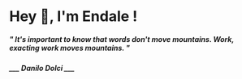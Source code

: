 <h1 title="head"> Hey 👋, I'm Endale !</h1>

**<h5><i>" It's important to know that words don't move mountains. Work, exacting work moves mountains. "</i></h5>**

*<b>___ Danilo Dolci ___</b>*
